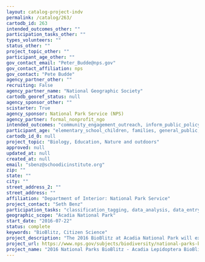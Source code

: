 ```yaml
---
layout: catalog-project-indv
permalink: /catalog/263/
cartodb_id: 263
intended_outcomes_other: ""
participation_tasks_other: ""
types_volunteers: ""
status_other: ""
project_topic_other: ""
participant_age_other: ""
gov_contact_email: "Peter_Budde@nps.gov"
gov_contact_affiliation: nps
gov_contact: "Pete Budde"
agency_partner_other: ""
recruiting: False
agency_partner_name: "National Geographic Society"
cartodb_georef_status: null
agency_sponsor_other: ""
scistarter: True
agency_sponsor: National Park Service (NPS)
agency_partner: formal_nonprofit_ngo
intended_outcomes: "community_engagement_outreach, inform_public_policy, io_education, operational_integration_use, research_advancement"
participant_age: "elementary_school_children, families, general_public, middle_school_children, targeted_group, teens"
cartodb_id_0: null
project_topic: "Biology, Education, Nature and outdoors"
approved: null
updated_at: null
created_at: null
email: "sbenz@schoodicinstitute.org"
zip: ""
state: ""
city: ""
street_address_2: ""
street_address: ""
affiliation: "Department of Interior: National Park Service"
project_contact: "Seth Benz"
participation_tasks: "classification_tagging, data_analysis, data_entry, finding_entities, identification, learning, observation, site_selection_description, specimen_sample_collection"
geographic_scope: "Acadia National Park"
start_date: "2016-07-22"
status: complete
keywords: "BioBlitz, Citizen Science"
project_description: "The 2016 BioBlitz at Acadia National Park will explore the presence, abundance, and distribution of Lepidoptera (butterflies) in a historic study area of the national park."
project_url: https://www.nps.gov/subjects/biodiversity/national-parks-bioblitz.htm
project_name: "2016 National Parks BioBlitz - Acadia Lepidoptera BioBlitz"
---
```

